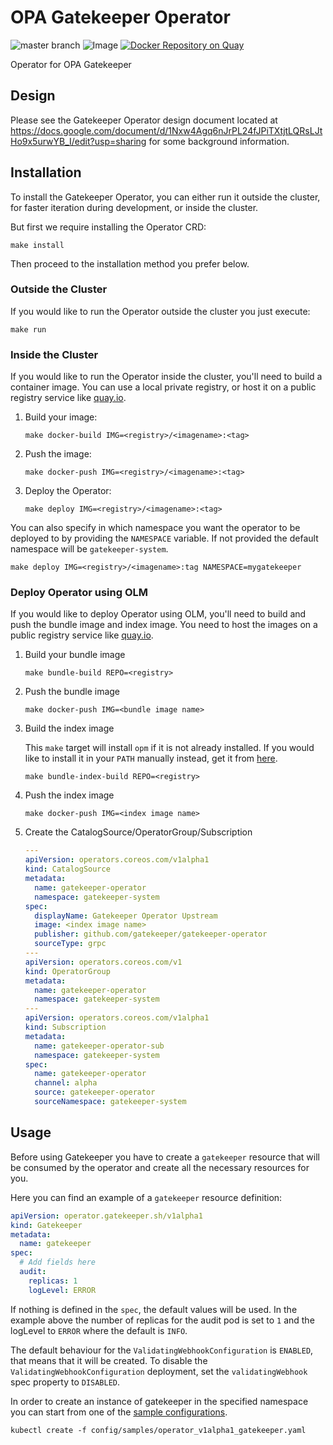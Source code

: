 # OPA Gatekeeper Operator
![master branch](https://github.com/gatekeeper/gatekeeper-operator/workflows/Go/badge.svg?branch=master)
![Image](https://github.com/gatekeeper/gatekeeper-operator/workflows/Image/badge.svg)
[![Docker Repository on
Quay](https://quay.io/repository/gatekeeper/gatekeeper-operator/status "Docker
Repository on
Quay")](https://quay.io/repository/gatekeeper/gatekeeper-operator)

Operator for OPA Gatekeeper

## Design

Please see the Gatekeeper Operator design document located at
https://docs.google.com/document/d/1Nxw4Agq6nJrPL24fJPiTXtjtLQRsLJtHo9x5urwYB_I/edit?usp=sharing
for some background information.

## Installation

To install the Gatekeeper Operator, you can either run it outside the cluster,
for faster iteration during development, or inside the cluster.

But first we require installing the Operator CRD:

```shell
make install
```

Then proceed to the installation method you prefer below.

### Outside the Cluster

If you would like to run the Operator outside the cluster you just execute:

```shell
make run
```

### Inside the Cluster

If you would like to run the Operator inside the cluster, you'll need to build
a container image. You can use a local private registry, or host it on a public
registry service like [quay.io](https://quay.io).

1. Build your image:
    ```shell
    make docker-build IMG=<registry>/<imagename>:<tag>
    ```
1. Push the image:
    ```shell
    make docker-push IMG=<registry>/<imagename>:<tag>
    ```
1. Deploy the Operator:
    ```shell
    make deploy IMG=<registry>/<imagename>:<tag>
    ```

You can also specify in which namespace you want the operator to be deployed to by
providing the `NAMESPACE` variable. If not provided the default namespace will be 
`gatekeeper-system`.

```shell
make deploy IMG=<registry>/<imagename>:tag NAMESPACE=mygatekeeper
```

### Deploy Operator using OLM

If you would like to deploy Operator using OLM, you'll need to build and push the bundle image and index image. You need to host the images on a public registry service like [quay.io](https://quay.io).

1. Build your bundle image
    ```shell
    make bundle-build REPO=<registry>
    ```
1. Push the bundle image
    ```shell
    make docker-push IMG=<bundle image name>
    ```
1. Build the index image

    This `make` target will install `opm` if it is not already installed. If
    you would like to install it in your `PATH` manually instead, get it from
    [here](https://github.com/operator-framework/operator-registry/releases).
    ```shell
    make bundle-index-build REPO=<registry>
    ```
1. Push the index image
    ```shell
    make docker-push IMG=<index image name>
    ```
1. Create the CatalogSource/OperatorGroup/Subscription
    ```yaml
    ---
    apiVersion: operators.coreos.com/v1alpha1
    kind: CatalogSource
    metadata:
      name: gatekeeper-operator
      namespace: gatekeeper-system
    spec:
      displayName: Gatekeeper Operator Upstream
      image: <index image name>
      publisher: github.com/gatekeeper/gatekeeper-operator
      sourceType: grpc
    ---
    apiVersion: operators.coreos.com/v1
    kind: OperatorGroup
    metadata:
      name: gatekeeper-operator
      namespace: gatekeeper-system
    ---
    apiVersion: operators.coreos.com/v1alpha1
    kind: Subscription
    metadata:
      name: gatekeeper-operator-sub
      namespace: gatekeeper-system
    spec:
      name: gatekeeper-operator
      channel: alpha
      source: gatekeeper-operator
      sourceNamespace: gatekeeper-system
    ```

## Usage

Before using Gatekeeper you have to create a `gatekeeper` resource that will be consumed by the operator and create all the necessary resources for you.

Here you can find an example of a `gatekeeper` resource definition:

```yaml
apiVersion: operator.gatekeeper.sh/v1alpha1
kind: Gatekeeper
metadata:
  name: gatekeeper
spec:
  # Add fields here
  audit:
    replicas: 1
    logLevel: ERROR
```

If nothing is defined in the `spec`, the default values will be used. In the example above the number of replicas for the audit pod is set to `1` and the logLevel to `ERROR` where the default is `INFO`.

The default behaviour for the `ValidatingWebhookConfiguration` is `ENABLED`, that means that it will be created. To disable the `ValidatingWebhookConfiguration` deployment, set the `validatingWebhook` spec property to `DISABLED`.

In order to create an instance of gatekeeper in the specified namespace you can start from one of the [sample configurations](config/samples).

```shell
kubectl create -f config/samples/operator_v1alpha1_gatekeeper.yaml
```
